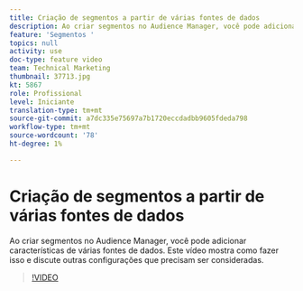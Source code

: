 ```yaml
---
title: Criação de segmentos a partir de várias fontes de dados
description: Ao criar segmentos no Audience Manager, você pode adicionar características de várias fontes de dados. Este vídeo mostra como fazer isso e discute outras configurações que precisam ser consideradas.
feature: 'Segmentos '
topics: null
activity: use
doc-type: feature video
team: Technical Marketing
thumbnail: 37713.jpg
kt: 5867
role: Profissional
level: Iniciante
translation-type: tm+mt
source-git-commit: a7dc335e75697a7b1720eccdadbb9605fdeda798
workflow-type: tm+mt
source-wordcount: '78'
ht-degree: 1%

---
```



# Criação de segmentos a partir de várias fontes de dados

Ao criar segmentos no Audience Manager, você pode adicionar características de várias fontes de dados. Este vídeo mostra como fazer isso e discute outras configurações que precisam ser consideradas.

>[!VIDEO](https://video.tv.adobe.com/v/37713/?quality=12&learn=on)
